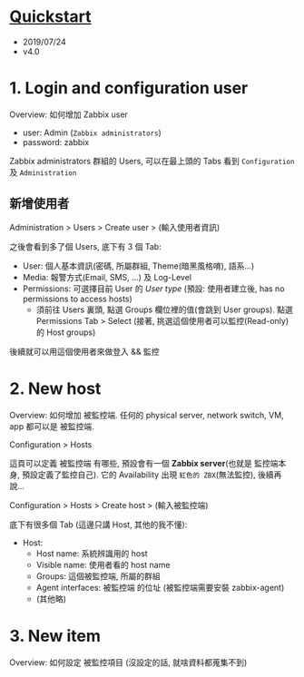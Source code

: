 # [Quickstart](https://www.zabbix.com/documentation/4.0/manual/quickstart)

- 2019/07/24
- v4.0


# 1. Login and configuration user

Overview: 如何增加 Zabbix user

- user: Admin (`Zabbix administrators`)
- password: zabbix

Zabbix administrators 群組的 Users, 可以在最上頭的 Tabs 看到 `Configuration` 及 `Administration`

## 新增使用者

Administration > Users > Create user > (輸入使用者資訊)

之後會看到多了個 Users, 底下有 3 個 Tab:

- User: 個人基本資訊(密碼, 所屬群組, Theme(暗黑風格唷), 語系...)
- Media: 報警方式(Email, SMS, ...) 及 Log-Level
- Permissions: 可選擇目前 User 的 *User type* (預設: 使用者建立後, has no permissions to access hosts)
    - 須前往 Users 裏頭, 點選 Groups 欄位裡的值(會跳到 User groups). 點選 Permissions Tab > Select (接著, 挑選這個使用者可以監控(Read-only) 的 Host groups)

後續就可以用這個使用者來做登入 && 監控


# 2. New host

Overview: 如何增加 被監控端. 任何的 physical server, network switch, VM, app 都可以是 被監控端.

Configuration > Hosts

這頁可以定義 被監控端 有哪些, 預設會有一個 **Zabbix server**(也就是 監控端本身, 預設定義了監控自己). 它的 Availability 出現 `紅色的 ZBX`(無法監控), 後續再說...

Configuration > Hosts > Create host > (輸入被監控端)

底下有很多個 Tab (這邊只講 Host, 其他的我不懂):

- Host:
  - Host name: 系統辨識用的 host
  - Visible name: 使用者看的 host name
  - Groups: 這個被監控端, 所屬的群組
  - Agent interfaces: 被監控端 的位址 (被監控端需要安裝 zabbix-agent)
  - (其他略)

# 3. New item

Overview: 如何設定 被監控項目 (沒設定的話, 就啥資料都蒐集不到)


